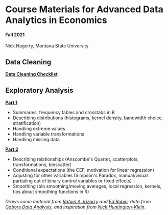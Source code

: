 # Course Materials for Advanced Data Analytics in Economics

#### Fall 2021
Nick Hagerty, Montana State University


## Data Cleaning

[**Data Cleaning Checklist**](https://raw.githack.com/msu-econ-data-analytics/course-materials/main/data-cleaning-checklist/Data-Cleaning-Checklist.pdf.html)


## Exploratory Analysis

[**Part 1**](https://raw.githack.com/msu-econ-data-analytics/course-materials/main/lecture-slides/week09-exploratory/week09-exploratory-part1-nosolutions.html)
* Summaries, frequency tables and crosstabs in R
* Describing distributions (histograms, kernel density, bandwidth choice, stratification)
* Handling extreme values
* Handling variable transformations
* Handling missing data

[**Part 2**](https://raw.githack.com/msu-econ-data-analytics/course-materials/main/lecture-slides/week09-exploratory/week09-exploratory-part2.html)
* Describing relationships (Anscombe's Quartet, scatterplots, transformations, binscatter)
* Conditional expectations (the CEF, motivation for linear regression)
* Adjusting for other variables (Simpson's Paradox, manual/visual partialing out of binary control variables or fixed effects)
* Smoothing (bin smoothing/moving averages, local regression, kernels, tips about smoothing functions in R)

*Draws some material from [Rafael A. Irizarry](https://rafalab.github.io/dsbook/) and [Ed Rubin](https://github.com/edrubin/EC607S21/tree/master/notes-lecture/03-why-regression), data from [Gabors Data Analysis](https://gabors-data-analysis.com/data-and-code/), and inspiration from [Nick Huntington-Klein](https://nickchk.com/causalgraphs.html)*.
